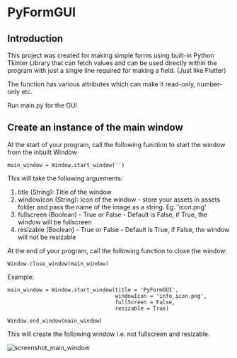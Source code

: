 # PyFormGUI

## Introduction

This project was created for making simple forms using built-in Python Tkinter Library that can fetch values and can be used directly within the program with just a single line required for making a field. (Just like Flutter)

The function has various attributes which can make it read-only, number-only etc. 

Run main.py for the GUI

## Create an instance of the main window

At the start of your program, call the following function to start the window from the inbuilt Window 

```
main_window = Window.start_window('')
```

This will take the following arguements:

1) title (String): Title of the window 
2) windowIcon (String): Icon of the window  - store your assets in assets folder and pass the name of the image as a string. Eg. 'icon.png'
3) fullscreen (Boolean) - True or False - Default is False, if True, the window will be fullscreen
4) resizable (Boolean) - True or False - Default is True, if False, the window will not be resizable

At the end of your program, call the following function to close the window:

```
Window.close_window(main_window)
```

Example:

```
main_window = Window.start_window(title = 'PyFormGUI', 
                                  windowIcon = 'info_icon.png', 
                                  fullScreen = False, 
                                  resizable = True)

Window.end_window(main_window)
```

This will create the following window i.e. not fullscreen and resizable.

![screenshot_main_window](https://user-images.githubusercontent.com/92171383/192292074-0d5551c5-dd28-401f-bac8-8f5cb0fda6f9.png)

